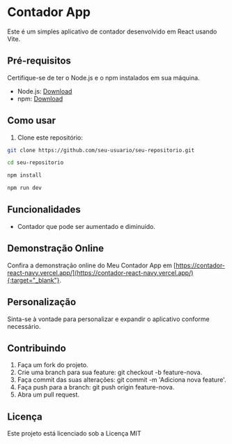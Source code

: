 # Contador App

Este é um simples aplicativo de contador desenvolvido em React usando Vite.

## Pré-requisitos

Certifique-se de ter o Node.js e o npm instalados em sua máquina.

- Node.js: [Download](https://nodejs.org/)
- npm: [Download](https://www.npmjs.com/get-npm)

## Como usar

1. Clone este repositório:

```bash
git clone https://github.com/seu-usuario/seu-repositorio.git

cd seu-repositorio

npm install

npm run dev
```

## Funcionalidades

* Contador que pode ser aumentado e diminuído.

## Demonstração Online

Confira a demonstração online do Meu Contador App em [https://contador-react-navy.vercel.app/](https://contador-react-navy.vercel.app/){:target="_blank"}.

## Personalização

Sinta-se à vontade para personalizar e expandir o aplicativo conforme necessário.

## Contribuindo

1. Faça um fork do projeto.
2. Crie uma branch para sua feature: git checkout -b feature-nova.
3. Faça commit das suas alterações: git commit -m 'Adiciona nova feature'.
4. Faça push para a branch: git push origin feature-nova.
5. Abra um pull request.

## Licença

Este projeto está licenciado sob a Licença MIT
